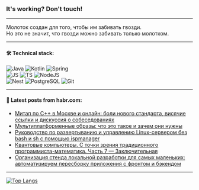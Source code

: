### It's working? Don't touch!

---
Молоток создан для того, чтобы им забивать гвозди. <br>
Но это не значит, что гвозди можно забивать только молотком.

---

#### 🛠️ Technical stack:

![Java](https://img.shields.io/badge/Java-informational?logo=Oracle&style=flat&logoColor=white&color=FF4500)
![Kotlin](https://img.shields.io/badge/Kotlin-informational?logo=Kotlin&style=flat&logoColor=white&color=774D97)
![Spring](https://img.shields.io/badge/SpringBoot-informational?logo=SpringBoot&style=flat&logoColor=white&color=6DB33F) <br>
![JS](https://img.shields.io/badge/JS-informational?logo=javaScript&style=flat&logoColor=black&color=F7Df1E)
![TS](https://img.shields.io/badge/TypeScript-informational?logo=typeScript&style=flat&logoColor=black&color=0667A8)
![NodeJS](https://img.shields.io/badge/NodeJS-informational?logo=node.js&style=flat&logoColor=white&color=70A760) <br>
![Nest](https://img.shields.io/badge/NestJS-informational?logo=NestJS&style=flat&logoColor=white&color=E0234E)
![PostgreSQL](https://img.shields.io/badge/PostgreSQL-informational?logo=PostgreSQL&style=flat&logoColor=white&color=DAA520)
![Git](https://img.shields.io/badge/Git-informational?logo=git&style=flat&logoColor=white&color=778899)

___

#### 💬 Latest posts from habr.com:

<!-- BLOG-POST-LIST:START -->
- [Митап по С++ в Москве и онлайн: боли нового стандарта, висячие ссылки и дискуссия о собеседованиях](https://habr.com/ru/companies/yadro/articles/771692/?utm_source=habrahabr&utm_medium=rss&utm_campaign=771692)
- [Мультиплатформенные образы: что это такое и зачем они нужны](https://habr.com/ru/companies/avito/articles/770146/?utm_source=habrahabr&utm_medium=rss&utm_campaign=770146)
- [Руководство по развертыванию и управлению Linux-сервером без bash и sh с помощью ispmanager](https://habr.com/ru/companies/hostkey/articles/771566/?utm_source=habrahabr&utm_medium=rss&utm_campaign=771566)
- [Квантовые компьютеры. С точки зрения традиционного программиста-математика. Часть 7 — Заключительная](https://habr.com/ru/articles/769954/?utm_source=habrahabr&utm_medium=rss&utm_campaign=769954)
- [Организация стенда локальной разработки для самых маленьких: автоматизируем пересборку приложения с фронтом и бэкендом](https://habr.com/ru/companies/flant/articles/771678/?utm_source=habrahabr&utm_medium=rss&utm_campaign=771678)
<!-- BLOG-POST-LIST:END -->

---
[![Top Langs](https://github-readme-stats-git-master-advtsetting-gmailcom.vercel.app/api/top-langs/?username=zloylis&langs_count=10&hide_title=false&title_color=e6edf3&size_weight=0.5&count_weight=0.5&layout=compact&hide_border=true&theme=dracula)](https://github.com/zloylis)

<!-- ![GitHub stats](https://github-readme-stats-git-master-advtsetting-gmailcom.vercel.app/api?username=zloylis&show_icons=true&hide_border=true&theme=dracula&hide_title=true&include_all_commits=true&count_private=true&hide=contribs&hide_rank=true) -->

